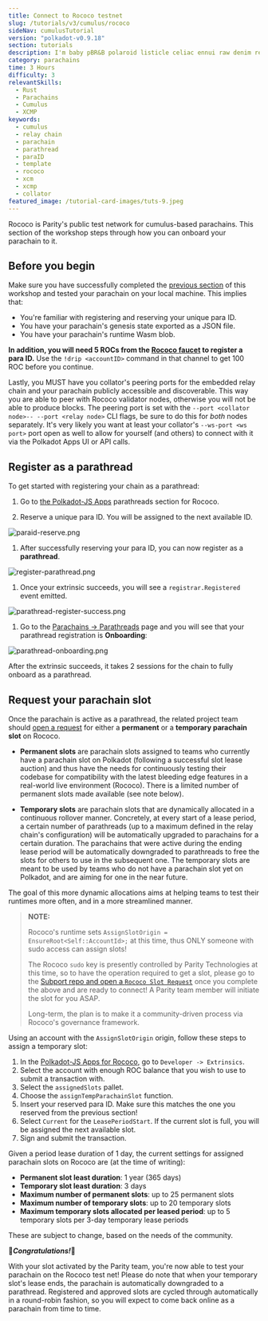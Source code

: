 ```yaml
---
title: Connect to Rococo testnet
slug: /tutorials/v3/cumulus/rococo
sideNav: cumulusTutorial
version: "polkadot-v0.9.18"
section: tutorials
description: I'm baby pBR&B polaroid listicle celiac ennui raw denim reprehenderit sartorial godard four dollar toast. Aliquip cillum VHS brooklyn letterpress sustainable green juice excepteur proident hoodie keytar culpa PBR&B do.
category: parachains
time: 3 Hours
difficulty: 3
relevantSkills:
  - Rust
  - Parachains
  - Cumulus
  - XCMP
keywords:
  - cumulus
  - relay chain
  - parachain
  - parathread
  - paraID
  - template
  - rococo
  - xcm
  - xcmp
  - collator
featured_image: /tutorial-card-images/tuts-9.jpeg
---
```


Rococo is Parity's public test network for cumulus-based parachains.
This section of the workshop steps through how you can onboard your parachain to it.

## Before you begin

Make sure you have successfully completed the [previous section](/tutorials/v3/cumulus/connect-parachain) of this workshop and tested your parachain on your local machine.
This implies that:

- You're familiar with registering and reserving your unique para ID.
- You have your parachain's genesis state exported as a JSON file.
- You have your parachain's runtime Wasm blob.

**In addition, you will need 5 ROCs from the [Rococo faucet](https://matrix.to/#/#rococo-faucet:matrix.org) to register a para ID.**
Use the `!drip <accountID>` command in that channel to get 100 ROC before you continue.

Lastly, you MUST have you collator's peering ports for the embedded relay chain and your parachain publicly accessible and discoverable.
This way you are able to peer with Rococo validator nodes, otherwise you will not be able to produce blocks.
The peering port is set with the `--port <collator node>-- --port <relay node>` CLI flags, be sure to do this for _both_ nodes separately.
It's very likely you want at least your collator's `--ws-port <ws port>` port open as well to allow for yourself (and others) to connect with it via the Polkadot Apps UI or API calls.

## Register as a parathread

To get started with registering your chain as a parathread:

1. Go to [the Polkadot-JS Apps](https://polkadot.js.org/apps/?rpc=wss%3A%2F%2Frococo-rpc.polkadot.io#/parachains/parathreads) parathreads section for Rococo.

1. Reserve a unique para ID. You will be assigned to the next available ID.

![paraid-reserve.png](../../../../src/images/tutorials/09-cumulus/paraid-reserve.png)

1. After successfully reserving your para ID, you can now register as a **parathread**.

![register-parathread.png](../../../../src/images/tutorials/09-cumulus/register-parathread.png)

1. Once your extrinsic succeeds, you will see a `registrar.Registered` event emitted.

![parathread-register-success.png](../../../../src/images/tutorials/09-cumulus/parathread-register-success.png)

1. Go to the [Parachains -> Parathreads](https://polkadot.js.org/apps/#/parachains/parathreads) page and you will see that your parathread registration is **Onboarding**:

![parathread-onboarding.png](../../../../src/images/tutorials/09-cumulus/parathread-onboarding.png)

After the extrinsic succeeds, it takes 2 sessions for the chain to fully onboard as a parathread.

## Request your parachain slot

Once the parachain is active as a parathread, the related project team should [open a request](https://github.com/paritytech/subport/issues/new?assignees=&labels=Rococo&template=rococo.yaml) for either a **permanent** or a **temporary parachain slot** on Rococo.

- **Permanent slots** are parachain slots assigned to teams who currently have a parachain slot on Polkadot (following a successful slot lease auction) and thus have the needs for continuously testing their codebase for compatibility with the latest bleeding edge features in a real-world live environment (Rococo).
  There is a limited number of permanent slots made available (see note below).

- **Temporary slots** are parachain slots that are dynamically allocated in a continuous rollover manner.
  Concretely, at every start of a lease period, a certain number of parathreads (up to a maximum defined in the relay chain's configuration) will be automatically upgraded to parachains for a certain duration.
  The parachains that were active during the ending lease period will be automatically downgraded to parathreads to free the slots for others to use in the subsequent one.
  The temporary slots are meant to be used by teams who do not have a parachain slot yet on Polkadot, and are aiming for one in the near future.

The goal of this more dynamic allocations aims at helping teams to test their runtimes more often, and in a more streamlined manner.

> **NOTE:**
>
> Rococo's runtime sets `AssignSlotOrigin = EnsureRoot<Self::AccountId>;` at this time, thus ONLY someone with sudo access can assign slots!
>
> The Rococo `sudo` key is presently controlled by Parity Technologies at this time, so to have the operation required to get a slot, please go to the [Subport repo and open a `Rococo Slot Request`](https://github.com/paritytech/subport/issues/new?assignees=&labels=Rococo&template=rococo.yaml) once you complete the above and are ready to connect!
> A Parity team member will initiate the slot for you ASAP.
>
> Long-term, the plan is to make it a community-driven process via Rococo's governance framework.

Using an account with the `AssignSlotOrigin` origin, follow these steps to assign a temporary slot:

1. In the [Polkadot-JS Apps for Rococo](https://polkadot.js.org/apps/?rpc=wss%3A%2F%2Frococo-rpc.polkadot.io#/extrinsics), go to `Developer -> Extrinsics`.
1. Select the account with enough ROC balance that you wish to use to submit a transaction with.
1. Select the `assignedSlots` pallet.
1. Choose the `assignTempParachainSlot` function.
1. Insert your reserved para ID. Make sure this matches the one you reserved from the previous section!
1. Select `Current` for the `LeasePeriodStart`. If the current slot is full, you will be assigned the next available slot.
1. Sign and submit the transaction.

Given a period lease duration of 1 day, the current settings for assigned parachain slots on Rococo are (at the time of writing):

- **Permanent slot least duration**: 1 year (365 days)
- **Temporary slot least duration**: 3 days
- **Maximum number of permanent slots**: up to 25 permanent slots
- **Maximum number of temporary slots**: up to 20 temporary slots
- **Maximum temporary slots allocated per leased period**: up to 5 temporary slots per 3-day temporary lease periods

These are subject to change, based on the needs of the community.

🎉**_Congratulations!_**🎉

With your slot activated by the Parity team, you're now able to test your parachain on the Rococo test net!
Please do note that when your temporary slot's lease ends, the parachain is automatically downgraded to a parathread. Registered and approved slots are cycled through automatically in a round-robin fashion, so you will expect to come back online as a parachain from time to time.
